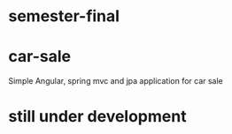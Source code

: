 # semester-final
# car-sale
Simple Angular, spring mvc and jpa application for car sale 

# still under development
